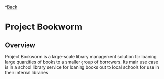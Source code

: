 ^[Back](..)
# Project Bookworm

## Overview
Project Bookworm is a large-scale library management solution for loaning large
quantities of books to a smaller group of borrowers.
Its main use case is in a school library service for loaning books out to local
schools for use in their internal libraries
